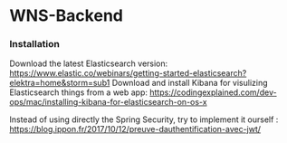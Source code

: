 # WNS-Backend


### Installation

Download the latest Elasticsearch version: https://www.elastic.co/webinars/getting-started-elasticsearch?elektra=home&storm=sub1
Download and install Kibana for visulizing Elasticsearch things from a web app: https://codingexplained.com/dev-ops/mac/installing-kibana-for-elasticsearch-on-os-x

Instead of using directly the Spring Security, try to implement it ourself : https://blog.ippon.fr/2017/10/12/preuve-dauthentification-avec-jwt/
